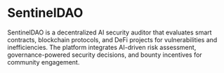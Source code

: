 # SentinelDAO
SentinelDAO is a decentralized AI security auditor that evaluates smart contracts, blockchain protocols, and DeFi projects for vulnerabilities and inefficiencies. The platform integrates AI-driven risk assessment, governance-powered security decisions, and bounty incentives for community engagement.
